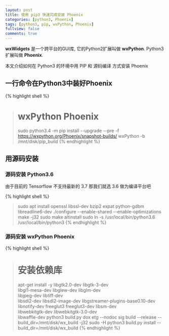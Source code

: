 ```yaml
---
layout: post
title: 使用 pip3 快速完成安装 Phoenix
categories: [python3, Phoenix]
tags: [python3, pip, wxPython, Phoenix]
fullview: false
comments: true
---
```


**wxWidgets** 是一个跨平台的GUI库, 它的Python2扩展叫做 **wxPython**. Python3 扩展叫做 **Phoenix**.

本文介绍如何在 Python3 的环境中用 PIP 和 源码编译 方式安装 Phoenix

## 一行命令在Python3中装好Phoenix

{% highlight shell %}
> # wxPython Phoenix
> sudo python3.4 -m pip install --upgrade --pre -f https://wxpython.org/Phoenix/snapshot-builds/ wxPython -b /mnt/disk/pip_build
{% endhighlight %}

## 用源码安装
### 源码安装 Python3.6
由于目前的 Tensorflow 不支持最新的 3.7 那我们就选 3.6 做为编译平台吧

{% highlight shell %}
> sudo apt install openssl libssl-dev bzip2 expat python-gdbm libreadline6-dev
> ./configure --enable-shared --enable-optimizations
> make -j32
> sudo make altinstall
> sudo ln -s /usr/local/bin/python3.6 /usr/local/bin/python3
{% endhighlight %}

### 源码安装 wxPython Phoenix
{% highlight shell %}
> # 安装依赖库
> apt-get install -y libgtk2.0-dev libgtk-3-dev \
	libgl1-mesa-dev libglew-dev libglm-dev \
	libjpeg-dev libtiff-dev \
	libsdl2-dev libsdl2-image-dev libgstreamer-plugins-base0.10-dev \
	libnotify-dev freeglut3 freeglut3-dev libsm-dev \
	libwebkitgtk-dev libwebkitgtk-3.0-dev \
	libwaffle-dev
> python3 build.py dox etg --nodoc sig build --release --build_dir=/mnt/disk/wx_build -j32
> sudo -H python3 build.py install --build_dir=/mnt/disk/wx_build
{% endhighlight %}

